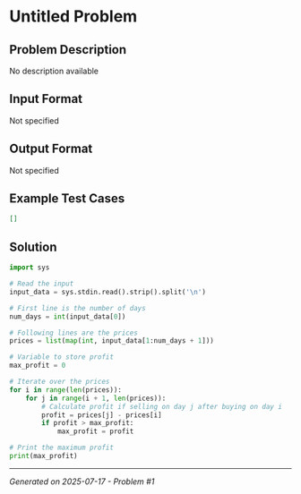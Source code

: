 # Untitled Problem

## Problem Description
No description available

## Input Format
Not specified

## Output Format
Not specified

## Example Test Cases
```json
[]
```

## Solution
```python
import sys

# Read the input
input_data = sys.stdin.read().strip().split('\n')

# First line is the number of days
num_days = int(input_data[0])

# Following lines are the prices
prices = list(map(int, input_data[1:num_days + 1]))

# Variable to store profit
max_profit = 0

# Iterate over the prices
for i in range(len(prices)):
    for j in range(i + 1, len(prices)):
        # Calculate profit if selling on day j after buying on day i
        profit = prices[j] - prices[i]
        if profit > max_profit:
            max_profit = profit

# Print the maximum profit
print(max_profit)
```

---
*Generated on 2025-07-17 - Problem #1*